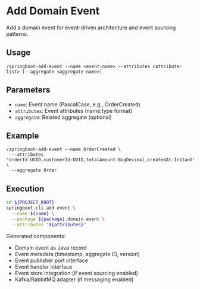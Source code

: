 # Add Domain Event

Add a domain event for event-driven architecture and event sourcing patterns.

## Usage
```
/springboot-add-event --name <event-name> --attributes <attribute-list> [--aggregate <aggregate-name>]
```

## Parameters
- `name`: Event name (PascalCase, e.g., OrderCreated)
- `attributes`: Event attributes (name:type format)
- `aggregate`: Related aggregate (optional)

## Example
```
/springboot-add-event --name OrderCreated \
  --attributes "orderId:UUID,customerId:UUID,totalAmount:BigDecimal,createdAt:Instant" \
  --aggregate Order
```

## Execution

```bash
cd ${PROJECT_ROOT}
springboot-cli add event \
  --name ${name} \
  --package ${package}.domain.event \
  --attributes "${attributes}"
```

Generated components:
- Domain event as Java record
- Event metadata (timestamp, aggregate ID, version)
- Event publisher port interface
- Event handler interface
- Event store integration (if event sourcing enabled)
- Kafka/RabbitMQ adapter (if messaging enabled)